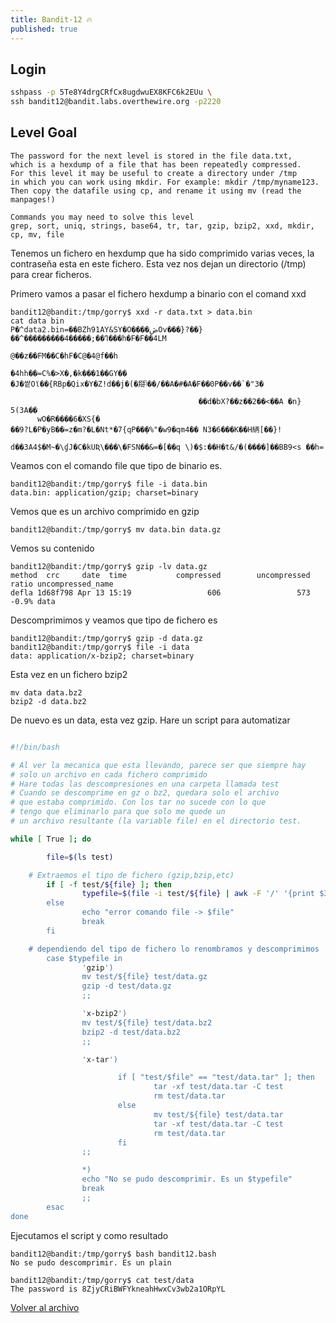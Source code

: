 ```yaml
---
title: Bandit-12 🔥
published: true
---
```


## [](#header-1)Login

```bash
sshpass -p 5Te8Y4drgCRfCx8ugdwuEX8KFC6k2EUu \
ssh bandit12@bandit.labs.overthewire.org -p2220
```

## [](#header-1)Level Goal

```
The password for the next level is stored in the file data.txt,
which is a hexdump of a file that has been repeatedly compressed.
For this level it may be useful to create a directory under /tmp
in which you can work using mkdir. For example: mkdir /tmp/myname123.
Then copy the datafile using cp, and rename it using mv (read the manpages!)

Commands you may need to solve this level
grep, sort, uniq, strings, base64, tr, tar, gzip, bzip2, xxd, mkdir, cp, mv, file
```

Tenemos un fichero en hexdump que ha sido comprimido varias veces, la contraseña
esta en este fichero. Esta vez nos dejan un directorio (/tmp) para crear ficheros.

Primero vamos a pasar el fichero hexdump a binario con el comand xxd

```
bandit12@bandit:/tmp/gorry$ xxd -r data.txt > data.bin
cat data bin
P�^data2.bin=��BZh91AY&SY�O����ڞOv���}?��}��^���������ߣ��;�����4���h�F�F��4LM
                                                                             @��z��FM��C�hF�C@�4@f��h
                                                                                                    �4hh��=C%�>X�,�k���1��GY��
�J�쌑Oϊ��{RBp�Qix�Y�Z!d��j�(�搿ݳ��/��A�#�A�F��0P��v��`�"3�

                                          ��d�bX?��z��2��<��A �n}
5(3A��
      wO�R����6�XS{�
��9?L�P�yB��=z�m?�L�Nt*�7{qP��̜�%"�w9�qm4�� N3�6���K��H䋑[��}!
                                                             d��3A4$�M~�\ɠJ�C�kUƦ\���\�FSN��&=�[��q	\)�$:��H�t&/�(����]��BB9<s ��h=
```

Veamos con el comando file que tipo de binario es.

```
bandit12@bandit:/tmp/gorry$ file -i data.bin
data.bin: application/gzip; charset=binary
```
Vemos que es un archivo comprimido en gzip

```
bandit12@bandit:/tmp/gorry$ mv data.bin data.gz
```

Vemos su contenido

```
bandit12@bandit:/tmp/gorry$ gzip -lv data.gz
method  crc     date  time           compressed        uncompressed  ratio uncompressed_name
defla 1d68f798 Apr 13 15:19                 606                 573  -0.9% data
```

Descomprimimos y veamos que tipo de fichero es

```
bandit12@bandit:/tmp/gorry$ gzip -d data.gz 
bandit12@bandit:/tmp/gorry$ file -i data
data: application/x-bzip2; charset=binary
```

Esta vez en un fichero bzip2

```
mv data data.bz2
bzip2 -d data.bz2
```

De nuevo es un data, esta vez gzip. Hare un script para automatizar

```bash

#!/bin/bash

# Al ver la mecanica que esta llevando, parece ser que siempre hay
# solo un archivo en cada fichero comprimido
# Hare todas las descompresiones en una carpeta llamada test
# Cuando se descomprime en gz o bz2, quedara solo el archivo 
# que estaba comprimido. Con los tar no sucede con lo que 
# tengo que eliminarlo para que solo me quede un 
# un archivo resultante (la variable file) en el directorio test.

while [ True ]; do

        file=$(ls test)

	# Extraemos el tipo de fichero (gzip,bzip,etc)
        if [ -f test/${file} ]; then
                typefile=$(file -i test/${file} | awk -F '/' '{print $3}' | awk -F ';' '{p$
        else
                echo "error comando file -> $file"
                break
        fi

	# dependiendo del tipo de fichero lo renombramos y descomprimimos
        case $typefile in
                'gzip')
                mv test/${file} test/data.gz
                gzip -d test/data.gz
                ;;

                'x-bzip2')
                mv test/${file} test/data.bz2
                bzip2 -d test/data.bz2
                ;;

                'x-tar')

                        if [ "test/$file" == "test/data.tar" ]; then
                                tar -xf test/data.tar -C test
                                rm test/data.tar
                        else
                                mv test/${file} test/data.tar
                                tar -xf test/data.tar -C test
                                rm test/data.tar
                        fi
                ;;

                *)
                echo "No se pudo descomprimir. Es un $typefile"
                break
                ;;
        esac
done
```

Ejecutamos el script y como resultado

```
bandit12@bandit:/tmp/gorry$ bash bandit12.bash
No se pudo descomprimir. Es un plain

bandit12@bandit:/tmp/gorry$ cat test/data 
The password is 8ZjyCRiBWFYkneahHwxCv3wb2a1ORpYL
```



[Volver al archivo](archive)
